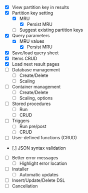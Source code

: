 - [x] View partition key in results
- [x] Partition key setting
	- [x] MRU
		- [x] Persist MRU
	- [ ] Suggest existing partition keys
- [x] Query parameters
	- [x] MRU values
		- [x] Persist MRU
- [x] Save/load query sheet
- [x] Items CRUD
- [x] Load next result pages
- [ ] Database management
	- [ ] Create/Delete
	- [ ] Scaling
- [ ] Container management
	- [ ] Create/Delete
	- [ ] Scaling, options
- [ ] Stored procedures
	- [ ] Run
	- [ ] CRUD
- [ ] Triggers
	- [ ] Run pre/post
	- [ ] CRUD
- [ ] User-defined functions (CRUD)
- [.] JSON syntax validation
- [ ] Better error messages
	- [ ] Highlight error location
- [ ] Installer
	- [ ] Automatic updates
- [ ] Insert/Update/Delete DSL
- [ ] Cancellation
